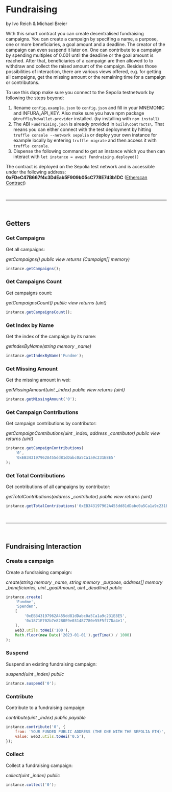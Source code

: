 # Fundraising

by Ivo Reich & Michael Breier

With this smart contract you can create decentralised fundraising campaigns. You can create a campaign by specifing a name, a purpose, one or more beneficiaries, a goal amount and a deadline. The creator of the campaign can even suspend it later on. One can contribute to a campaign by spending multiples of 0.001 until the deadline or the goal amount is reached. After that, beneficiaries of a campaign are then allowed to to withdraw and collect the raised amount of the campaign. Besides those possibilities of interaction, there are various views offered, e.g. for getting all campaigns, get the missing amount or the remaining time for a campaign or contributons.

To use this dapp make sure you connect to the Sepolia testnetwork by following the steps beyond:

1. Rename `config.example.json` to `config.json` and fill in your MNEMONIC and INFURA_API_KEY. Also make sure you have npm package `@truffle/hdwallet-provider` installed. (by installing with `npm install`)
2. The ABI `Fundraising.json` is already provided in `build\contracts\`. That means you can either connect with the test deployment by hitting `truffle console --network sepolia` or deploy your own instance for example locally by entering `truffle migrate` and then access it with `truffle console`.
3. Dispense the following command to get an instance which you then can interact with `let instance = await Fundraising.deployed()`

The contract is deployed on the Sepolia test network and is accessible under the following address: **0xFDeC47B667f4c3DdEab5F909b05cC778E7d3b1DC** ([Etherscan Contract](https://sepolia.etherscan.io/address/0x6364c54E3213768f3B394e8C9FC38532EC310768))

<br><hr><br>

## Getters

### Get Campaigns

Get all campaigns:

_getCampaigns() public view returns (Campaign[] memory)_

```js
instance.getCampaigns();
```

### Get Campaigns Count

Get campaigns count:

_getCampaignsCount() public view returns (uint)_

```js
instance.getCampaignsCount();
```

### Get Index by Name

Get the index of the campaign by its name:

_getIndexByName(string memory \_name)_

```js
instance.getIndexByName('Fundme');
```

### Get Missing Amount

Get the missing amount in wei:

_getMissingAmount(uint \_index) public view returns (uint)_

```js
instance.getMissingAmount('0');
```

### Get Campaign Contributions

Get campaign contributions by contributor:

_getCampaignContributions(uint \_index, address \_contributor) public view returns (uint)_

```js
instance.getCampaignContributions(
    '0',
    '0xEB343197962A455dd81dDabc0a5Ca1a9c231E8E5'
);
```

### Get Total Contributions

Get contributions of all campaigns by contributor:

_getTotalContributions(address \_contributor) public view returns (uint)_

```js
instance.getTotalContributions('0xEB343197962A455dd81dDabc0a5Ca1a9c231E8E5');
```

<br><hr><br>

## Fundraising Interaction

### Create a campaign

Create a fundraising campaign:

_create(string memory \_name, string memory \_purpose, address[] memory \_beneficiaries, uint \_goalAmount, uint \_deadline) public_

```js
instance.create(
    'Fundme',
    'Spenden',
    [
        '0xEB343197962A455dd81dDabc0a5Ca1a9c231E8E5',
        '0x1871E702b7e8280E9e031487780e55F5f77Da4e1',
    ],
    web3.utils.toWei('100'),
    Math.floor(new Date('2023-01-01').getTime() / 1000)
);
```

### Suspend

Suspend an existing fundraising campaign:

_suspend(uint \_index) public_

```js
instance.suspend('0');
```

### Contribute

Contribute to a fundraising campaign:

_contribute(uint \_index) public payable_

```js
instance.contribute('0', {
    from: 'YOUR FUNDED PUBLIC ADDRESS (THE ONE WITH THE SEPOLIA ETH)',
    value: web3.utils.toWei('0.5'),
});
```

### Collect

Collect a fundraising campaign:

_collect(uint \_index) public_

```js
instance.collect('0');
```
